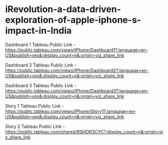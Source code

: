 # iRevolution-a-data-driven-exploration-of-apple-iphone-s-impact-in-India

Dashboard 1 Tableau Public Link - https://public.tableau.com/views/IPhone/Dashboard1?:language=en-US&publish=yes&:display_count=n&:origin=viz_share_link

Dashboard 2 Tableau Public Link - https://public.tableau.com/views/IPhone/Dashboard2?:language=en-US&publish=yes&:display_count=n&:origin=viz_share_link

Dashboard 3 Tableau Public Link - https://public.tableau.com/views/IPhone/Dashboard3?:language=en-US&publish=yes&:display_count=n&:origin=viz_share_link

Story 1 Tableau Public Link - https://public.tableau.com/views/IPhone/Story1?:language=en-US&publish=yes&:display_count=n&:origin=viz_share_link

Story 2 Tableau Public Link - https://public.tableau.com/shared/RSHDR3CYC?:display_count=n&:origin=viz_share_link
